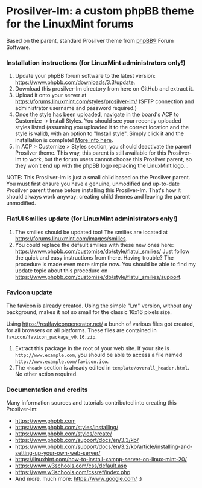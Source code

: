 # Prosilver-lm: a custom phpBB theme for the LinuxMint forums

Based on the parent, standard Prosilver theme from [phpBB®](https://www.phpbb.com/) Forum Software.  

### Installation instructions (for LinuxMint administrators only!)
1. Update your phpBB forum software to the latest version: https://www.phpbb.com/downloads/3.3/update.
2. Download this prosilver-lm directory from here on GitHub and extract it.
3. Upload it onto your server at https://forums.linuxmint.com/styles/prosilver-lm/ (SFTP connection and administrator username and password required.)
4. Once the style has been uploaded, navigate in the board's ACP to Customize -> Install Styles. You should see your recently uploaded styles listed (assuming you uploaded it to the correct location and the style is valid), with an option to "Install style". Simply click it and the installation is complete! [More info here](https://www.phpbb.com/styles/installing/).
5. In ACP > Customize > Styles section, you should deactivate the parent Prosilver theme. This way, this parent is still available for this Prosilver-lm to work, but the forum users cannot choose this Prosilver parent, so they won't end up with the phpBB logo replacing the LinuxMint logo...

NOTE: This Prosilver-lm is just a small child based on the Prosilver parent. You must first ensure you have a genuine, unmodified and up-to-date Prosilver parent theme before installing this Prosilver-lm. That's how it should always work anyway: creating child themes and leaving the parent unmodified.

### FlatUI Smilies update (for LinuxMint administrators only!)

1. The smilies should be updated too! The smilies are located at https://forums.linuxmint.com/images/smilies.
2. You could replace the default smilies with these new ones here: https://www.phpbb.com/customise/db/style/flatui_smilies/ Just follow the quick and easy instructions from there. Having trouble? The procedure is made even more simple now. You should be able to find my update topic about this procedure on https://www.phpbb.com/customise/db/style/flatui_smilies/support.

### Favicon update
The favicon is already created. Using the simple "Lm" version, without any background, makes it not so small for the classic 16x16 pixels size.  

Using https://realfavicongenerator.net/ a bunch of various files got created, for all browsers on all platforms. These files are contained in `favicon/favicon_package_v0.16.zip`.  

1. Extract this package in the root of your web site. If your site is `http://www.example.com`, you should be able to access a file named `http://www.example.com/favicon.ico`.
2. The `<head>` section is already edited in `template/overall_header.html`. No other action required.

### Documentation and credits
Many information sources and tutorials contributed into creating this Prosilver-lm:

* https://www.phpbb.com
* https://www.phpbb.com/styles/installing/
* https://www.phpbb.com/styles/create/
* https://www.phpbb.com/support/docs/en/3.3/kb/
* https://www.phpbb.com/support/docs/en/3.2/kb/article/installing-and-setting-up-your-own-web-server/
* https://linuxhint.com/how-to-install-xampp-server-on-linux-mint-20/
* https://www.w3schools.com/css/default.asp
* https://www.w3schools.com/cssref/index.php
* And more, much more: https://www.google.com/ :)
